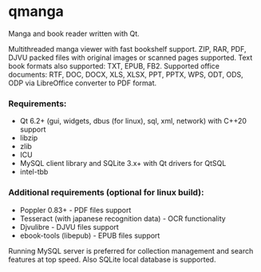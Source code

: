 # qmanga
Manga and book reader written with Qt.

Multithreaded manga viewer with fast bookshelf support. ZIP, RAR, PDF, DJVU packed files with original images or scanned pages supported. Text book formats also supported: TXT, EPUB, FB2. Supported office documents: RTF, DOC, DOCX, XLS, XLSX, PPT, PPTX, WPS, ODT, ODS, ODP via LibreOffice converter to PDF format.

### Requirements:
* Qt 6.2+ (gui, widgets, dbus (for linux), sql, xml, network) with C++20 support
* libzip
* zlib
* ICU
* MySQL client library and SQLite 3.x+ with Qt drivers for QtSQL
* intel-tbb

### Additional requirements (optional for linux build):
* Poppler 0.83+ - PDF files support
* Tesseract (with japanese recognition data) - OCR functionality
* Djvulibre - DJVU files support
* ebook-tools (libepub) - EPUB files support

Running MySQL server is preferred for collection management and search features at top speed. Also SQLite local database is supported.
